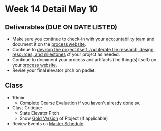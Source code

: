 # Week 14 Detail May 10

## Deliverables \(DUE ON DATE LISTED\)

* Make sure you continue to check-in with your [accountability team](../assignments/accountability_partner.md) and document it on the [process website](../website.md).
* Continue to [develop the project itself, and iterate the research, design, resources, and milestones](../project_plan/) of your project as needed.
* Continue to document your process and artifacts \(the thing\(s\) itself\) on your [process website](../website.md).
* Revise your final elevator pitch on padlet. 

## Class

* 10min
  * Complete [Course Evaluation](../assignments/course_evaluation.md) if you haven't already done so. 
* Class Critique:
  * State Elevator Pitch
  * Show [Gold Version](../project_plan/project_versions.md) of Project \(if applicable\)
* Review Events on [Master Schedule](./)

